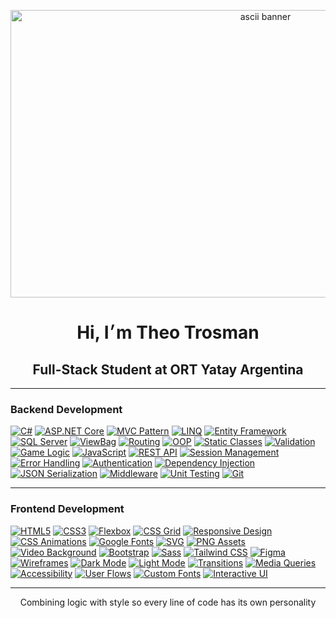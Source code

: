 <p align="center">
  <img src="https://github.com/user-attachments/assets/1928717e-1ca8-4751-bd0d-681b9c121e61" width="800" height="460" alt="ascii banner"/>
</p>

<h1 align="center">Hi, I׳m Theo Trosman</h1>
<h2 align="center">Full-Stack Student at ORT Yatay Argentina</h2> 

--- 

### Backend Development

[![C#](https://img.shields.io/badge/C%23-cfc5b2?style=for-the-badge&logo=csharp&logoColor=87cfe5)]() 
[![ASP.NET Core](https://img.shields.io/badge/ASP.NET%20Core-e5dcb6?style=for-the-badge&logo=dotnet&logoColor=79c7e8)]() 
[![MVC Pattern](https://img.shields.io/badge/MVC-cfc5b2?style=for-the-badge&logo=visualstudiocode&logoColor=87cfe5)]() 
[![LINQ](https://img.shields.io/badge/LINQ-e5dcb6?style=for-the-badge&logo=codewars&logoColor=79c7e8)]() 
[![Entity Framework](https://img.shields.io/badge/Entity%20Framework-cfc5b2?style=for-the-badge&logo=dotnet&logoColor=87cfe5)]() 
[![SQL Server](https://img.shields.io/badge/SQL%20Server-e5dcb6?style=for-the-badge&logo=microsoftsqlserver&logoColor=79c7e8)]() 
[![ViewBag](https://img.shields.io/badge/ViewBag-cfc5b2?style=for-the-badge&logo=data&logoColor=87cfe5)]() 
[![Routing](https://img.shields.io/badge/Routing-e5dcb6?style=for-the-badge&logo=github&logoColor=79c7e8)]() 
[![OOP](https://img.shields.io/badge/OOP-cfc5b2?style=for-the-badge&logo=abstract&logoColor=87cfe5)]() 
[![Static Classes](https://img.shields.io/badge/Static%20Classes-e5dcb6?style=for-the-badge&logo=circle&logoColor=79c7e8)]() 
[![Validation](https://img.shields.io/badge/Validation-cfc5b2?style=for-the-badge&logo=check&logoColor=87cfe5)]() 
[![Game Logic](https://img.shields.io/badge/Game%20Logic-e5dcb6?style=for-the-badge&logo=joystick&logoColor=79c7e8)]() 
[![JavaScript](https://img.shields.io/badge/JavaScript-cfc5b2?style=for-the-badge&logo=javascript&logoColor=87cfe5)]() 
[![REST API](https://img.shields.io/badge/REST%20API-e5dcb6?style=for-the-badge&logo=cloud&logoColor=79c7e8)]() 
[![Session Management](https://img.shields.io/badge/Session%20Management-cfc5b2?style=for-the-badge&logo=session&logoColor=87cfe5)]() 
[![Error Handling](https://img.shields.io/badge/Error%20Handling-e5dcb6?style=for-the-badge&logo=bug&logoColor=79c7e8)]() 
[![Authentication](https://img.shields.io/badge/Authentication-cfc5b2?style=for-the-badge&logo=unlock&logoColor=87cfe5)]() 
[![Dependency Injection](https://img.shields.io/badge/Dependency%20Injection-e5dcb6?style=for-the-badge&logo=syringe&logoColor=79c7e8)]() 
[![JSON Serialization](https://img.shields.io/badge/JSON%20Serialization-cfc5b2?style=for-the-badge&logo=json&logoColor=87cfe5)]() 
[![Middleware](https://img.shields.io/badge/Middleware-e5dcb6?style=for-the-badge&logo=microsoft&logoColor=79c7e8)]() 
[![Unit Testing](https://img.shields.io/badge/Unit%20Testing-cfc5b2?style=for-the-badge&logo=testtube&logoColor=87cfe5)]() 
[![Git](https://img.shields.io/badge/Git-e5dcb6?style=for-the-badge&logo=git&logoColor=79c7e8)]()

---

### Frontend Development

[![HTML5](https://img.shields.io/badge/HTML5-cfc5b2?style=for-the-badge&logo=html5&logoColor=87cfe5)]() 
[![CSS3](https://img.shields.io/badge/CSS3-e5dcb6?style=for-the-badge&logo=css3&logoColor=79c7e8)]() 
[![Flexbox](https://img.shields.io/badge/Flexbox-cfc5b2?style=for-the-badge&logo=css3&logoColor=87cfe5)]() 
[![CSS Grid](https://img.shields.io/badge/CSS%20Grid-e5dcb6?style=for-the-badge&logo=csswizardry&logoColor=79c7e8)]() 
[![Responsive Design](https://img.shields.io/badge/Responsive%20Design-cfc5b2?style=for-the-badge&logo=responsive&logoColor=87cfe5)]() 
[![CSS Animations](https://img.shields.io/badge/CSS%20Animations-e5dcb6?style=for-the-badge&logo=css3&logoColor=79c7e8)]() 
[![Google Fonts](https://img.shields.io/badge/Google%20Fonts-cfc5b2?style=for-the-badge&logo=google&logoColor=87cfe5)]() 
[![SVG](https://img.shields.io/badge/SVG-e5dcb6?style=for-the-badge&logo=svg&logoColor=79c7e8)]() 
[![PNG Assets](https://img.shields.io/badge/PNG-cfc5b2?style=for-the-badge&logo=file-image&logoColor=87cfe5)]() 
[![Video Background](https://img.shields.io/badge/Video%20Background-e5dcb6?style=for-the-badge&logo=video&logoColor=79c7e8)]() 
[![Bootstrap](https://img.shields.io/badge/Bootstrap-cfc5b2?style=for-the-badge&logo=bootstrap&logoColor=87cfe5)]() 
[![Sass](https://img.shields.io/badge/Sass-e5dcb6?style=for-the-badge&logo=sass&logoColor=79c7e8)]() 
[![Tailwind CSS](https://img.shields.io/badge/TailwindCSS-cfc5b2?style=for-the-badge&logo=tailwindcss&logoColor=87cfe5)]() 
[![Figma](https://img.shields.io/badge/Figma-e5dcb6?style=for-the-badge&logo=figma&logoColor=79c7e8)]() 
[![Wireframes](https://img.shields.io/badge/Wireframes-cfc5b2?style=for-the-badge&logo=simpleicons&logoColor=87cfe5)]() 
[![Dark Mode](https://img.shields.io/badge/Dark%20Mode-e5dcb6?style=for-the-badge&logo=moon&logoColor=79c7e8)]() 
[![Light Mode](https://img.shields.io/badge/Light%20Mode-cfc5b2?style=for-the-badge&logo=sun&logoColor=87cfe5)]() 
[![Transitions](https://img.shields.io/badge/Transitions-e5dcb6?style=for-the-badge&logo=transition&logoColor=79c7e8)]() 
[![Media Queries](https://img.shields.io/badge/Media%20Queries-cfc5b2?style=for-the-badge&logo=css3&logoColor=87cfe5)]() 
[![Accessibility](https://img.shields.io/badge/Accessibility-e5dcb6?style=for-the-badge&logo=accessibility&logoColor=79c7e8)]() 
[![User Flows](https://img.shields.io/badge/User%20Flows-cfc5b2?style=for-the-badge&logo=user&logoColor=87cfe5)]() 
[![Custom Fonts](https://img.shields.io/badge/Custom%20Fonts-e5dcb6?style=for-the-badge&logo=font&logoColor=79c7e8)]() 
[![Interactive UI](https://img.shields.io/badge/Interactive%20UI-cfc5b2?style=for-the-badge&logo=interactive&logoColor=87cfe5)]()

---

<p align="center">
Combining logic with style so every line of code has its own personality
</p>
